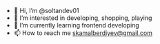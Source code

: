 - 👋 Hi, I’m @soltandev01
- 👀 I’m interested in developing, shopping, playing
- 🌱 I’m currently learning frontend developing
- 📫 How to reach me skamalberdiyev@gmail.com

<!---
soltandev01/soltandev01 is a ✨ special ✨ repository because its `README.md` (this file) appears on your GitHub profile.
You can click the Preview link to take a look at your changes.
--->

